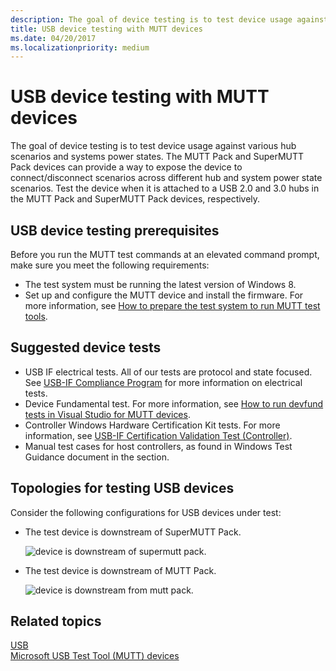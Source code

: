 ```yaml
---
description: The goal of device testing is to test device usage against various hub scenarios and systems power states.
title: USB device testing with MUTT devices
ms.date: 04/20/2017
ms.localizationpriority: medium
---
```


# USB device testing with MUTT devices


The goal of device testing is to test device usage against various hub scenarios and systems power states. The MUTT Pack and SuperMUTT Pack devices can provide a way to expose the device to connect/disconnect scenarios across different hub and system power state scenarios. Test the device when it is attached to a USB 2.0 and 3.0 hubs in the MUTT Pack and SuperMUTT Pack devices, respectively.

## USB device testing prerequisites


Before you run the MUTT test commands at an elevated command prompt, make sure you meet the following requirements:

-   The test system must be running the latest version of Windows 8.
-   Set up and configure the MUTT device and install the firmware. For more information, see [How to prepare the test system to run MUTT test tools](mutt-testing-options.md).

## Suggested device tests


-   USB IF electrical tests. All of our tests are protocol and state focused. See [USB-IF Compliance Program](https://www.usb.org/compliance) for more information on electrical tests.
-   Device Fundamental test. For more information, see [How to run devfund tests in Visual Studio for MUTT devices](how-to-run-device-fundamental-tests-in-visual-studio-for-connected-mutt-devices.md).
-   Controller Windows Hardware Certification Kit tests. For more information, see [USB-IF Certification Validation Test (Controller)](/previous-versions/windows/hardware/hck/jj124634(v=vs.85)).
-   Manual test cases for host controllers, as found in Windows Test Guidance document in the section.

## Topologies for testing USB devices


Consider the following configurations for USB devices under test:

-   The test device is downstream of SuperMUTT Pack.

    ![device is downstream of supermutt pack.](images/fig13-topology-downstream-supermuttpack.png)

-   The test device is downstream of MUTT Pack.

    ![device is downstream from mutt pack.](images/fig14-topology-downstream-muttpack.png)

## Related topics
[USB](../index.yml)  
[Microsoft USB Test Tool (MUTT) devices](microsoft-usb-test-tool--mutt--devices.md)